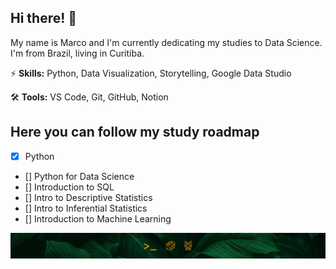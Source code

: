 ## Hi there! 🍃

My name is Marco and I'm currently dedicating my studies to Data Science. I'm from Brazil, living in Curitiba.

⚡ __Skills:__ Python, Data Visualization, Storytelling, Google Data Studio

🛠️ __Tools:__ VS Code, Git, GitHub, Notion

## Here you can follow my study roadmap
- [x] Python
- [] Python for Data Science
- [] Introduction to SQL
- [] Intro to Descriptive Statistics
- [] Intro to Inferential Statistics
- [] Introduction to Machine Learning

![](assets/profile-bottom.jpg)